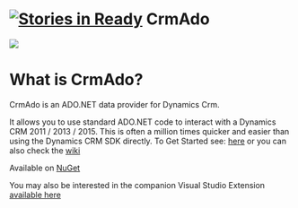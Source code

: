 [![Stories in Ready](https://badge.waffle.io/dazinator/CrmAdo.png?label=ready&title=Ready)](https://waffle.io/dazinator/CrmAdo)
CrmAdo
======

<a href="http://dazinator.ddns.net:81/viewType.html?buildTypeId=CrmAdo_Continuos&guest=1">
<img src="http://dazinator.ddns.net:81/app/rest/builds/buildType:(id:CrmAdo_Continuos)/statusIcon"/>
</a>

# What is CrmAdo?

CrmAdo is an ADO.NET data provider for Dynamics Crm. 

It allows you to use standard ADO.NET code to interact with a Dynamics CRM 2011 / 2013 / 2015. This is often a million times quicker and easier than using the Dynamics CRM SDK directly. To Get Started see: [here](http://dazinator.github.io/CrmAdo/) or you can also check the [wiki](https://github.com/dazinator/CrmAdo/wiki/Getting-Started)

Available on [NuGet](https://www.nuget.org/packages/CrmAdo/)

You may also be interested in the companion Visual Studio Extension [available here](https://visualstudiogallery.msdn.microsoft.com/6c46df0c-253b-4022-8e15-d9df03df8d76)
